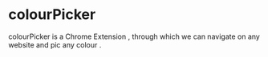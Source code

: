 # colourPicker
colourPicker is a Chrome Extension , through which we can navigate on any website and pic any colour . 

